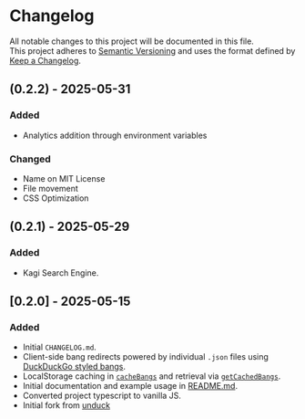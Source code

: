 # Changelog

All notable changes to this project will be documented in this file.  
This project adheres to [Semantic Versioning](https://semver.org/) and uses the format defined by [Keep a Changelog](https://keepachangelog.com/en/1.0.0/).

## (0.2.2) - 2025-05-31

### Added
- Analytics addition through environment variables

### Changed
- Name on MIT License
- File movement
- CSS Optimization

## (0.2.1) - 2025-05-29

### Added
- Kagi Search Engine.

## [0.2.0] - 2025-05-15

### Added
- Initial `CHANGELOG.md`.
- Client-side bang redirects powered by individual `.json` files using [DuckDuckGo styled bangs](src/bangs/readme.md).  
- LocalStorage caching in [`cacheBangs`](src/bang.js) and retrieval via [`getCachedBangs`](src/bang.js).  
- Initial documentation and example usage in [README.md](README.md).
- Converted project typescript to vanilla JS.
- Initial fork from [unduck](https://github.com/t3dotgg/unduck)